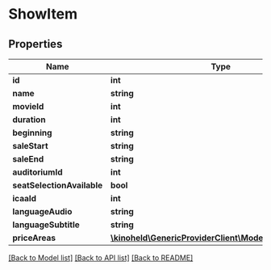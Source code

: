 # ShowItem

## Properties
Name | Type | Description | Notes
------------ | ------------- | ------------- | -------------
**id** | **int** |  | 
**name** | **string** |  | 
**movieId** | **int** |  | 
**duration** | **int** |  | 
**beginning** | **string** |  | 
**saleStart** | **string** |  | 
**saleEnd** | **string** |  | 
**auditoriumId** | **int** |  | 
**seatSelectionAvailable** | **bool** |  | 
**icaaId** | **int** |  | 
**languageAudio** | **string** |  | 
**languageSubtitle** | **string** |  | 
**priceAreas** | [**\kinoheld\GenericProviderClient\Model\PriceAreaItem[]**](PriceAreaItem.md) |  | 

[[Back to Model list]](../README.md#documentation-for-models) [[Back to API list]](../README.md#documentation-for-api-endpoints) [[Back to README]](../README.md)

